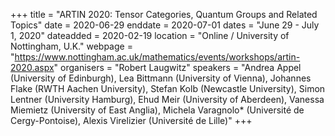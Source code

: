 +++
title = "ARTIN 2020: Tensor Categories, Quantum Groups and Related Topics"
date = 2020-06-29
enddate = 2020-07-01
dates = "June 29 - July 1, 2020"
dateadded = 2020-02-19
location = "Online / University of Nottingham, U.K."
webpage = "https://www.nottingham.ac.uk/mathematics/events/workshops/artin-2020.aspx"
organisers = "Robert Laugwitz"
speakers = "Andrea Appel (University of Edinburgh), Lea Bittmann (University of Vienna), Johannes Flake (RWTH Aachen University), Stefan Kolb (Newcastle University), Simon Lentner (University Hamburg), Ehud Meir (University of Aberdeen), Vanessa Miemietz (University of East Anglia), Michela Varagnolo* (Université de Cergy-Pontoise), Alexis Virelizier (Université de Lille)"
+++
